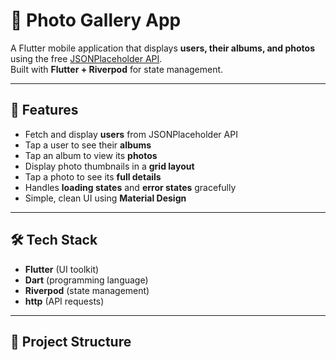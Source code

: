 # 📸 Photo Gallery App

A Flutter mobile application that displays **users, their albums, and photos** using the free [JSONPlaceholder API](https://jsonplaceholder.typicode.com/).  
Built with **Flutter + Riverpod** for state management.

---

## 🚀 Features

- Fetch and display **users** from JSONPlaceholder API  
- Tap a user to see their **albums**  
- Tap an album to view its **photos**  
- Display photo thumbnails in a **grid layout**  
- Tap a photo to see its **full details**  
- Handles **loading states** and **error states** gracefully  
- Simple, clean UI using **Material Design**

---

## 🛠️ Tech Stack

- **Flutter** (UI toolkit)
- **Dart** (programming language)
- **Riverpod** (state management)
- **http** (API requests)

---

## 📂 Project Structure


